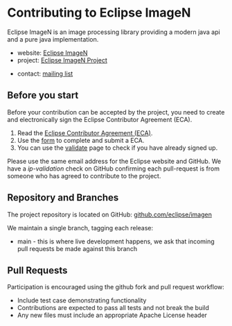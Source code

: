 Contributing to Eclipse ImageN
==============================

Eclipse ImageN is an image processing library providing a modern java api and a pure java implementation. 

* website: [Eclipse ImageN](http://eclipse.github.io/imagen)
* project: [Eclipse ImageN Project](https://projects.eclipse.org/projects/technology.imagen)
- contact: [mailing list](https://locationtech.org/mailman/listinfo/rpe-dev)

Before you start
----------------

Before your contribution can be accepted by the project, you need to create and electronically sign the Eclipse Contributor Agreement (ECA).

1. Read the [Eclipse Contributor Agreement (ECA)](http://www.eclipse.org/legal/ECA.php).
2. Use the [form](https://www.eclipse.org/contribute/cla) to complete and submit a ECA.
3. You can use the [validate](https://www.eclipse.org/contribute/cla) page to check if you have already signed up.

Please use the same email address for the Eclipse website and GitHub. We have a *ip-validation* check on GitHub confirming each pull-request is from someone who has agreed to contribute to the project.

Repository and Branches
-----------------------

The project repository is located on GitHub: [github.com/eclipse/imagen](https://github.com/eclipse/imagen)

We maintain a single branch, tagging each release:

* main - this is where live development happens, we ask that incoming pull requests be made against this branch

Pull Requests
-------------

Participation is encouraged using the github fork and pull request workflow:

* Include test case demonstrating functionality
* Contributions are expected to pass all tests and not break the build
* Any new files must include an appropriate Apache License header
